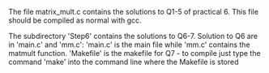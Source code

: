 The file matrix_mult.c contains the solutions to Q1-5 of practical 6. This file should be compiled as normal with gcc.

The subdirectory 'Step6' contains the solutions to Q6-7. Solution to Q6 are in 'main.c' and 'mm.c': 'main.c' is the main file while 'mm.c' contains the matmult function. 'Makefile' is the makefile for Q7 - to compile just type the command 'make' into the command line where the Makefile is stored
